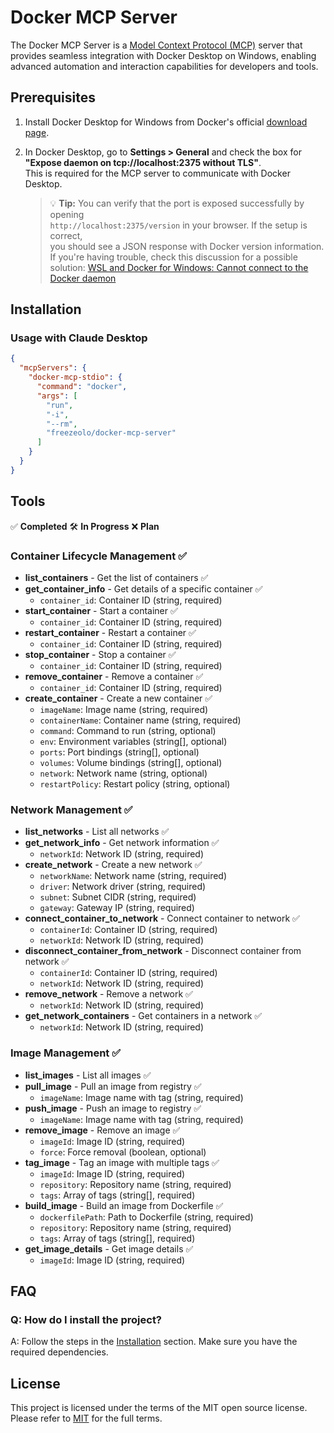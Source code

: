 # Docker MCP Server

The Docker MCP Server is a [Model Context Protocol (MCP)](https://modelcontextprotocol.io/introduction)
server that provides seamless integration with Docker Desktop on Windows, enabling advanced
automation and interaction capabilities for developers and tools.


## Prerequisites

1. Install Docker Desktop for Windows from Docker's official [download page](https://docs.docker.com/desktop/setup/install/windows-install/).
2. In Docker Desktop, go to **Settings > General** and check the box for  
   **"Expose daemon on tcp://localhost:2375 without TLS"**.  
   This is required for the MCP server to communicate with Docker Desktop.

   > 💡 **Tip:** You can verify that the port is exposed successfully by opening  
   > `http://localhost:2375/version` in your browser. If the setup is correct,  
   > you should see a JSON response with Docker version information.
   > If you're having trouble, check this discussion for a possible solution:
   > [WSL and Docker for Windows: Cannot connect to the Docker daemon](https://forums.docker.com/t/wsl-and-docker-for-windows-cannot-connect-to-the-docker-daemon-at-tcp-localhost-2375-is-the-docker-daemon-running/63571/13)

## Installation

### Usage with Claude Desktop

```json
{
  "mcpServers": {
    "docker-mcp-stdio": {
      "command": "docker",
      "args": [
        "run",
        "-i",
        "--rm",
        "freezeolo/docker-mcp-server"
      ]
    }
  }
}
```


## Tools
✅ **Completed**  🛠️ **In Progress**  ❌ **Plan**  

### Container Lifecycle Management ✅
  - **list_containers** - Get the list of containers ✅
  - **get_container_info** - Get details of a specific container ✅
    - `container_id`: Container ID (string, required)
  - **start_container** - Start a container ✅
    - `container_id`: Container ID (string, required)
  - **restart_container** - Restart a container ✅
    - `container_id`: Container ID (string, required)
  - **stop_container** - Stop a container ✅
    - `container_id`: Container ID (string, required)
  - **remove_container** - Remove a container ✅
    - `container_id`: Container ID (string, required)
  - **create_container** - Create a new container ✅
    - `imageName`: Image name (string, required)
    - `containerName`: Container name (string, required)
    - `command`: Command to run (string, optional)
    - `env`: Environment variables (string[], optional)
    - `ports`: Port bindings (string[], optional)
    - `volumes`: Volume bindings (string[], optional)
    - `network`: Network name (string, optional)
    - `restartPolicy`: Restart policy (string, optional)

### Network Management ✅
  - **list_networks** - List all networks ✅
  - **get_network_info** - Get network information ✅
    - `networkId`: Network ID (string, required)
  - **create_network** - Create a new network ✅
    - `networkName`: Network name (string, required)
    - `driver`: Network driver (string, required)
    - `subnet`: Subnet CIDR (string, required)
    - `gateway`: Gateway IP (string, required)
  - **connect_container_to_network** - Connect container to network ✅
    - `containerId`: Container ID (string, required)
    - `networkId`: Network ID (string, required)
  - **disconnect_container_from_network** - Disconnect container from network ✅
    - `containerId`: Container ID (string, required)
    - `networkId`: Network ID (string, required)
  - **remove_network** - Remove a network ✅
    - `networkId`: Network ID (string, required)
  - **get_network_containers** - Get containers in a network ✅
    - `networkId`: Network ID (string, required)

### Image Management ✅
  - **list_images** - List all images ✅
  - **pull_image** - Pull an image from registry ✅
    - `imageName`: Image name with tag (string, required)
  - **push_image** - Push an image to registry ✅
    - `imageName`: Image name with tag (string, required)
  - **remove_image** - Remove an image ✅
    - `imageId`: Image ID (string, required)
    - `force`: Force removal (boolean, optional)
  - **tag_image** - Tag an image with multiple tags ✅
    - `imageId`: Image ID (string, required)
    - `repository`: Repository name (string, required)
    - `tags`: Array of tags (string[], required)
  - **build_image** - Build an image from Dockerfile ✅
    - `dockerfilePath`: Path to Dockerfile (string, required)
    - `repository`: Repository name (string, required)
    - `tags`: Array of tags (string[], required)
  - **get_image_details** - Get image details ✅
    - `imageId`: Image ID (string, required)

## FAQ

### Q: How do I install the project?
A: Follow the steps in the [Installation](#installation) section. Make sure you have the required dependencies.


## License

This project is licensed under the terms of the MIT open source license. Please refer to [MIT](./LICENSE) for the full terms.
